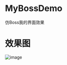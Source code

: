 # MyBossDemo
仿Boss我的界面效果

# 效果图

![image](https://github.com/dalong982242260/MyBossDemo/blob/master/video/boss.gif)


